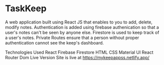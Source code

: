 # TaskKeep
A web application built using React JS that enables to you to add, delete, modify notes. Authentication is added using firebase authenication so that a user's notes can't be seen by anyone else. Firestore is used to keep track of a user's notes. Private Routes ensure that a person without proper authentication cannot see the keep's dashboard.

Technologies Used
React
Firebase
Firestore
HTML
CSS
Material UI
React Router Dom
Live Version
Site is live at https://mykeepappss.netlify.app/
